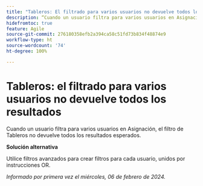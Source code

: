 ```yaml
---
title: "Tableros: El filtrado para varios usuarios no devuelve todos los resultados"
description: “Cuando un usuario filtra para varios usuarios en Asignación, el filtro de Tableros no devuelve todos los resultados esperados”.
hidefromtoc: true
feature: Agile
source-git-commit: 276180358efb2a394ca58c51fd73b834f48874e9
workflow-type: ht
source-wordcount: '74'
ht-degree: 100%

---
```



# Tableros: el filtrado para varios usuarios no devuelve todos los resultados

Cuando un usuario filtra para varios usuarios en Asignación, el filtro de Tableros no devuelve todos los resultados esperados.

**Solución alternativa**

Utilice filtros avanzados para crear filtros para cada usuario, unidos por instrucciones OR.

_Informado por primera vez el miércoles, 06 de febrero de 2024._
